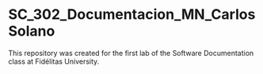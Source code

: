 # SC_302_Documentacion_MN_CarlosSolano
This repository was created for the first lab of the Software Documentation class at Fidélitas University. 
